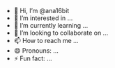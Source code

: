 - 👋 Hi, I’m @ana16bit
- 👀 I’m interested in ...
- 🌱 I’m currently learning ...
- 💞️ I’m looking to collaborate on ...
- 📫 How to reach me ...
- 😄 Pronouns: ...
- ⚡ Fun fact: ...

<!---
ana16bit/ana16bit is a ✨ special ✨ repository because its `README.md` (this file) appears on your GitHub profile.
You can click the Preview link to take a look at your changes.
--->
